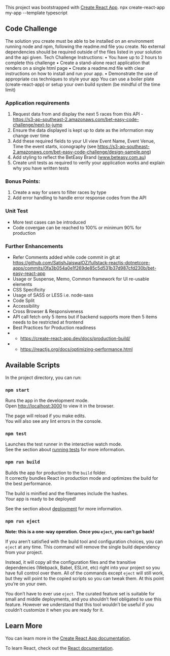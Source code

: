 This project was bootstrapped with [Create React App](https://github.com/facebook/create-react-app).
npx create-react-app my-app --template typescript

## Code Challenge
The solution you create must be able to be installed on an environment running node and npm, following the readme.md file you create.
No external dependencies should be required outside of the files listed in your solution and the api given.
Tech Challenge Instructions:
•	You have up to 2 hours to complete this challenge
•	Create a stand-alone react application that renders on a single html page
•	Create a readme.md file with clear instructions on how to install and run your app.
•	Demonstrate the use of appropriate css techniques to style your app
You can use a boiler plate (create-react-app) or setup your own build system (be mindful of the time limit)

### Application requirements
1.	Request data from and display the next 5 races from this API -
https://s3-ap-southeast-2.amazonaws.com/bet-easy-code-challenge/next-to-jump
2.	Ensure the data displayed is kept up to date as the information may change over time
3.	Add these required fields to your UI view
Event Name, Event Venue, Time the event starts, iconography (see https://s3-ap-southeast-2.amazonaws.com/bet-easy-code-challenge/design-sample.png)
4.	Add styling to reflect the BetEasy Brand (www.beteasy.com.au)
5.	Create unit tests as required to verify your application works and explain why you have written tests

### Bonus Points:
1.	Create a way for users to filter races by type
2.	Add error handling to handle error response codes from the API

### Unit Test
* More test cases can be introduced
* Code covergae can be reached to 100% or minimum 90% for production

### Further Enhancements 

* Refer Comments added while code commit in git at https://github.com/SatishJaiswalOZ/fullstack-reactjs-dotnetcore-apps/commits/0fa3b054a0e1f269de85c5d531b37d987cfd230b/bet-easy-react-app
* Usage or Suspense, Memo, Common framework for UI re-usable elements
* CSS Specificity 
* Usage of SASS or LESS i.e. node-sass
* Code Split 
* Accessibility
* Cross Browser & Responsiveness
* API call fetch only 5 items but if backend supports more then 5 items needs to be restricted at frontend
* Best Practices for Production readiness
* * https://create-react-app.dev/docs/production-build/
* * https://reactjs.org/docs/optimizing-performance.html


## Available Scripts

In the project directory, you can run:

### `npm start`

Runs the app in the development mode.<br />
Open [http://localhost:3000](http://localhost:3000) to view it in the browser.

The page will reload if you make edits.<br />
You will also see any lint errors in the console.

### `npm test`

Launches the test runner in the interactive watch mode.<br />
See the section about [running tests](https://facebook.github.io/create-react-app/docs/running-tests) for more information.

### `npm run build`

Builds the app for production to the `build` folder.<br />
It correctly bundles React in production mode and optimizes the build for the best performance.

The build is minified and the filenames include the hashes.<br />
Your app is ready to be deployed!

See the section about [deployment](https://facebook.github.io/create-react-app/docs/deployment) for more information.

### `npm run eject`

**Note: this is a one-way operation. Once you `eject`, you can’t go back!**

If you aren’t satisfied with the build tool and configuration choices, you can `eject` at any time. This command will remove the single build dependency from your project.

Instead, it will copy all the configuration files and the transitive dependencies (Webpack, Babel, ESLint, etc) right into your project so you have full control over them. All of the commands except `eject` will still work, but they will point to the copied scripts so you can tweak them. At this point you’re on your own.

You don’t have to ever use `eject`. The curated feature set is suitable for small and middle deployments, and you shouldn’t feel obligated to use this feature. However we understand that this tool wouldn’t be useful if you couldn’t customize it when you are ready for it.

## Learn More

You can learn more in the [Create React App documentation](https://facebook.github.io/create-react-app/docs/getting-started).

To learn React, check out the [React documentation](https://reactjs.org/).
